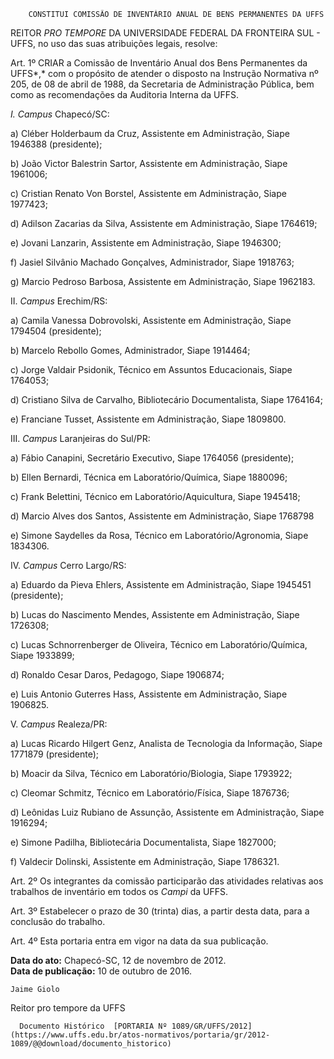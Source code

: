         CONSTITUI COMISSÃO DE INVENTÁRIO ANUAL DE BENS PERMANENTES DA UFFS  

REITOR *PRO TEMPORE* DA UNIVERSIDADE FEDERAL DA FRONTEIRA SUL - UFFS, no uso das suas atribuições legais, resolve:

 Art. 1º CRIAR a Comissão de Inventário Anual dos Bens Permanentes da UFFS*,* com o propósito de atender o disposto na Instrução Normativa nº 205, de 08 de abril de 1988, da Secretaria de Administração Pública, bem como as recomendações da Auditoria Interna da UFFS.

 *I. Campus* Chapecó/SC:

 a) Cléber Holderbaum da Cruz, Assistente em Administração, Siape 1946388 (presidente);

 b) João Victor Balestrin Sartor, Assistente em Administração, Siape 1961006;

 c) Cristian Renato Von Borstel, Assistente em Administração, Siape 1977423;

 d) Adilson Zacarias da Silva, Assistente em Administração, Siape 1764619;

 e) Jovani Lanzarin, Assistente em Administração, Siape 1946300;

 f) Jasiel Silvânio Machado Gonçalves, Administrador, Siape 1918763;

 g) Marcio Pedroso Barbosa, Assistente em Administração, Siape 1962183.

 II. *Campus* Erechim/RS:

 a) Camila Vanessa Dobrovolski, Assistente em Administração, Siape 1794504 (presidente);

 b) Marcelo Rebollo Gomes, Administrador, Siape 1914464;

 c) Jorge Valdair Psidonik, Técnico em Assuntos Educacionais, Siape 1764053;

 d) Cristiano Silva de Carvalho, Bibliotecário Documentalista, Siape 1764164;

 e) Franciane Tusset, Assistente em Administração, Siape 1809800.

 III. *Campus* Laranjeiras do Sul/PR:

 a) Fábio Canapini, Secretário Executivo, Siape 1764056 (presidente);

 b) Ellen Bernardi, Técnica em Laboratório/Química, Siape 1880096;

 c) Frank Belettini, Técnico em Laboratório/Aquicultura, Siape 1945418;

 d) Marcio Alves dos Santos, Assistente em Administração, Siape 1768798

 e) Simone Saydelles da Rosa, Técnico em Laboratório/Agronomia, Siape 1834306.

 IV. *Campus* Cerro Largo/RS:

 a) Eduardo da Pieva Ehlers, Assistente em Administração, Siape 1945451 (presidente);

 b) Lucas do Nascimento Mendes, Assistente em Administração, Siape 1726308;

 c) Lucas Schnorrenberger de Oliveira, Técnico em Laboratório/Química, Siape 1933899;

 d) Ronaldo Cesar Daros, Pedagogo, Siape 1906874;

 e) Luis Antonio Guterres Hass, Assistente em Administração, Siape 1906825.

 V. *Campus* Realeza/PR:

 a) Lucas Ricardo Hilgert Genz, Analista de Tecnologia da Informação, Siape 1771879 (presidente);

 b) Moacir da Silva, Técnico em Laboratório/Biologia, Siape 1793922;

 c) Cleomar Schmitz, Técnico em Laboratório/Física, Siape 1876736;

 d) Leônidas Luiz Rubiano de Assunção, Assistente em Administração, Siape 1916294;

 e) Simone Padilha, Bibliotecária Documentalista, Siape 1827000;

 f) Valdecir Dolinski, Assistente em Administração, Siape 1786321.

 Art. 2º Os integrantes da comissão participarão das atividades relativas aos trabalhos de inventário em todos os *Campi* da UFFS.

 Art. 3º Estabelecer o prazo de 30 (trinta) dias, a partir desta data, para a conclusão do trabalho.

 Art. 4º Esta portaria entra em vigor na data da sua publicação.

  

   **Data do ato:** Chapecó-SC, 12 de novembro de 2012.   
 **Data de publicação:**  10 de outubro de 2016. 

    Jaime Giolo   
 Reitor pro tempore da UFFS 

      Documento Histórico  [PORTARIA Nº 1089/GR/UFFS/2012](https://www.uffs.edu.br/atos-normativos/portaria/gr/2012-1089/@@download/documento_historico)     
      